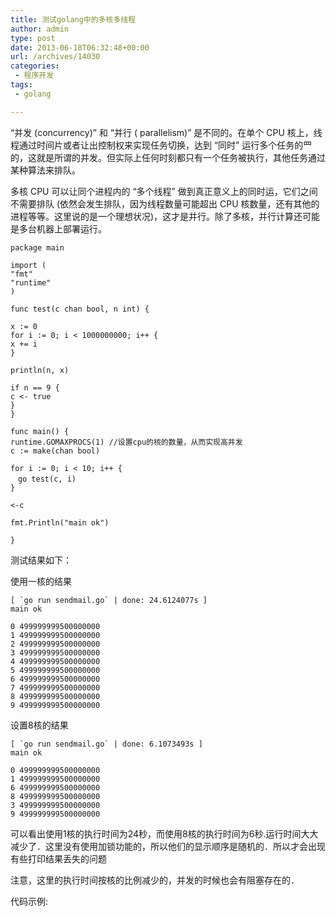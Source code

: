 ```yaml
---
title: 测试golang中的多核多线程
author: admin
type: post
date: 2013-06-18T06:32:48+00:00
url: /archives/14030
categories:
 - 程序开发
tags:
 - golang

---
```

“并发 (concurrency)” 和 “并行 ( parallelism)” 是不同的。在单个 CPU 核上，线程通过时间片或者让出控制权来实现任务切换，达到 “同时” 运行多个任务的⺫的，这就是所谓的并发。但实际上任何时刻都只有一个任务被执行，其他任务通过某种算法来排队。

多核 CPU 可以让同个进程内的 “多个线程” 做到真正意义上的同时运，它们之间不需要排队 (依然会发生排队，因为线程数量可能超出 CPU 核数量，还有其他的进程等等。这里说的是一个理想状况)，这才是并行。除了多核，并行计算还可能是多台机器上部署运行。

```
package main

import (
"fmt"
"runtime"
)

func test(c chan bool, n int) {

x := 0
for i := 0; i < 1000000000; i++ {
x += i
}

println(n, x)

if n == 9 {
c <- true
}
}

func main() {
runtime.GOMAXPROCS(1) //设置cpu的核的数量，从而实现高并发
c := make(chan bool)

for i := 0; i < 10; i++ {
　go test(c, i)
}

<-c

fmt.Println("main ok")

}
```

测试结果如下：

使用一核的结果

```
[ `go run sendmail.go` | done: 24.6124077s ]
main ok

0 499999999500000000
1 499999999500000000
2 499999999500000000
3 499999999500000000
4 499999999500000000
5 499999999500000000
6 499999999500000000
7 499999999500000000
8 499999999500000000
9 499999999500000000
```

设置8核的结果

```
[ `go run sendmail.go` | done: 6.1073493s ]
main ok

0 499999999500000000
1 499999999500000000
6 499999999500000000
8 499999999500000000
3 499999999500000000
9 499999999500000000
```

可以看出使用1核的执行时间为24秒，而使用8核的执行时间为6秒.运行时间大大减少了．这里没有使用加锁功能的，所以他们的显示顺序是随机的．所以才会出现有些打印结果丢失的问题

注意，这里的执行时间按核的比例减少的，并发的时候也会有阻塞存在的．

代码示例: